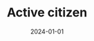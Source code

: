 ---
date: 2024-01-01
year: 2024
title: Active citizen
project: Heat Network Planning
customer: voluntary work
image: "/assets/images/evaluationTool.png"
description: I am part of a citizen initative planning a local heat network. For the evaluation of the current state I am actively working on a open source tool that allows to collect data about heating and power consumption and show them on a map. 
tech: remix, nodeJS, react, prisma
projectLink: evaluation tool github
projectLinkSrc: https://github.com/energiewende-palingen/evaluationTool
---